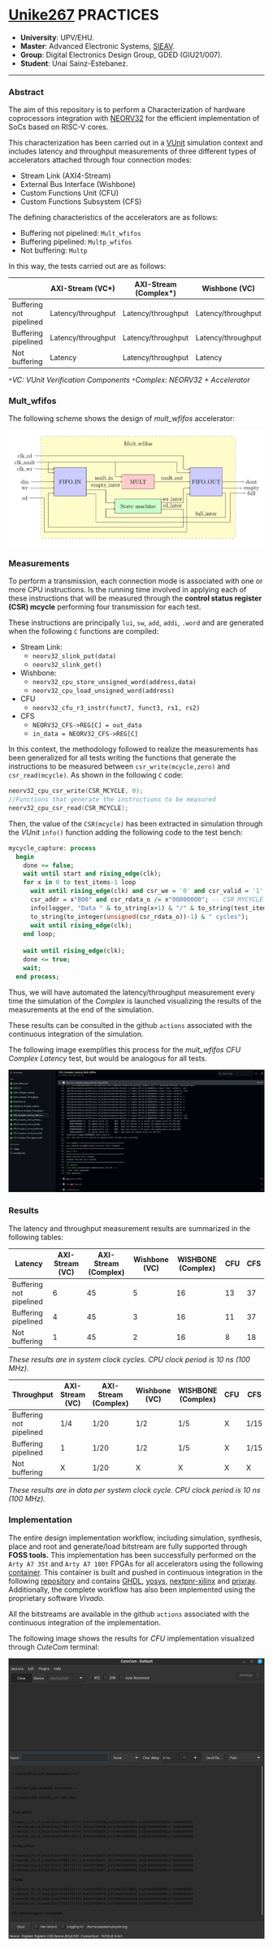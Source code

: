 # [Unike267](https://github.com/Unike267) PRACTICES

- **University**: UPV/EHU.
- **Master**: Advanced Electronic Systems, [SIEAV](https://github.com/umarcor/SIEAV).
- **Group**: Digital Electronics Design Group, GDED (GIU21/007).
- **Student**: Unai Sainz-Estebanez.

---

### Abstract

The aim of this repository is to perform a Characterization of hardware coprocessors integration with [NEORV32](https://github.com/stnolting/neorv32/tree/main) for the efficient implementation of SoCs based on RISC-V cores.

This characterization has been carried out in a [VUnit](https://github.com/VUnit/vunit/) simulation context and includes latency and throughput measurements of three different types of accelerators attached through four connection modes:

- Stream Link (AXI4-Stream)
- External Bus Interface (Wishbone)
- Custom Functions Unit (CFU)
- Custom Functions Subsystem (CFS)

The defining characteristics of the accelerators are as follows:

- Buffering not pipelined: `Mult_wfifos`
- Buffering pipelined: `Multp_wfifos`
- Not buffering: `Multp`

In this way, the tests carried out are as follows:

|                         | AXI-Stream (VC*)   | AXI-Stream (Complex*) | Wishbone (VC)      | WISHBONE (Complex) | CFU     | CFS                |
|-------------------------|--------------------|-----------------------|--------------------|--------------------|---------|--------------------|
| Buffering not pipelined | Latency/throughput | Latency/throughput    | Latency/throughput | Latency/throughput | Latency | Latency/throughput |
| Buffering pipelined     | Latency/throughput | Latency/throughput    | Latency/throughput | Latency/throughput | Latency | Latency/throughput |
| Not buffering           | Latency            | Latency/throughput    | Latency            | Latency            | Latency | Latency            |

`*`*VC: VUnit Verification Components*
`*`*Complex: NEORV32 + Accelerator*


### Mult_wfifos

The following scheme shows the design of *mult_wfifos* accelerator: 

![Plano](https://raw.githubusercontent.com/Unike267/Photos/master/UNI-Photos/Practices/mult_wfifos.svg)

### Measurements

To perform a transmission, each connection mode is associated with one or more CPU instructions.
Is the running time involved in applying each of these instructions that will be measured through the **control status register (CSR) mcycle** performing four transmission for each test.

These instructions are principally `lui`, `sw`, `add`, `addi`, `.word` and are generated when the following `C` functions are compiled:

- Stream Link:
    - `neorv32_slink_put(data)`
    - `neorv32_slink_get()`
- Wishbone:
    - `neorv32_cpu_store_unsigned_word(address,data)`
    - `neorv32_cpu_load_unsigned_word(address)`
- CFU 
    - `neorv32_cfu_r3_instr(funct7, funct3, rs1, rs2)` 
- CFS
    - `NEORV32_CFS->REG[C] = out_data`
    - `in_data = NEORV32_CFS->REG[C]`

In this context, the methodology followed to realize the measurements has been generalized for all tests writing the functions that generate the instructions to be measured between `csr_write(mcycle,zero)` and `csr_read(mcycle)`.
As shown in the following `C` code:

```C
neorv32_cpu_csr_write(CSR_MCYCLE, 0);
//Functions that generate the instructions to be measured
neorv32_cpu_csr_read(CSR_MCYCLE);
```

Then, the value of the `CSR(mcycle)` has been extracted in simulation through the *VUnit* `info()` function adding the following code to the test bench:

```VHDL
mycycle_capture: process
  begin
    done <= false;
    wait until start and rising_edge(clk);
    for x in 0 to test_items-1 loop
      wait until rising_edge(clk) and csr_we = '0' and csr_valid = '1' and 
      csr_addr = x"B00" and csr_rdata_o /= x"00000000"; -- CSR MYCYCLE ADDR IS 0xB00
      info(logger, "Data " & to_string(x+1) & "/" & to_string(test_items) & " latency is " &
      to_string(to_integer(unsigned(csr_rdata_o))-1) & " cycles");
      wait until rising_edge(clk);
    end loop;
    
    wait until rising_edge(clk);
    done <= true;
    wait;
  end process;
```

Thus, we will have automated the latency/throughput measurement every time the simulation of the *Complex* is launched visualizing the results of the measurements at the end of the simulation.

These results can be consulted in the github `actions` associated with the continuous integration of the simulation.

The following image exemplifies this process for the *mult_wfifos CFU Complex Latency* test, but would be analogous for all tests.

![Example](https://raw.githubusercontent.com/Unike267/Photos/master/UNI-Photos/Practices/CFU_Complex_Latency_Mult_wfifos.png)

### Results

The latency and throughput measurement results are summarized in the following tables:

| Latency                 | AXI-Stream (VC) | AXI-Stream (Complex) | Wishbone (VC) | WISHBONE (Complex) | CFU | CFS |
|-------------------------|-----------------|----------------------|---------------|--------------------|-----|-----|
| Buffering not pipelined | 6               | 45                   | 5             | 16                 | 13  | 37  |
| Buffering pipelined     | 4               | 45                   | 3             | 16                 | 11  | 37  |
| Not buffering           | 1               | 45                   | 2             | 16                 | 8   | 18  |

*These results are in system clock cycles. CPU clock period is 10 ns (100 MHz).*

| Throughput              | AXI-Stream (VC) | AXI-Stream (Complex) | Wishbone (VC) | WISHBONE (Complex) | CFU | CFS  |
|-------------------------|-----------------|----------------------|---------------|--------------------|-----|------|
| Buffering not pipelined | 1/4             | 1/20                 | 1/2           | 1/5                | X   | 1/15 |
| Buffering pipelined     | 1               | 1/20                 | 1/2           | 1/5                | X   | 1/15 |
| Not buffering           | X               | 1/20                 | X             | X                  | X   | X    |

*These results are in data per system clock cycle. CPU clock period is 10 ns (100 MHz).*

### Implementation

The entire design implementation workflow, including simulation, synthesis, place and root and generate/load bitstream are fully supported through **FOSS tools.**
This implementation has been successfully performed on the `Arty A7 35t` and `Arty A7 100t` FPGAs for all accelerators using the following [container](https://github.com/Unike267/Containers/pkgs/container/containers%2Fimpl-arty).
This container is built and pushed in continuous integration in the following [repository](https://github.com/Unike267/Containers) and contains [GHDL](https://github.com/ghdl/ghdl), [yosys](https://github.com/YosysHQ/yosys), [nextpnr-xilinx](https://github.com/gatecat/nextpnr-xilinx) and [prjxray](https://github.com/f4pga/prjxray). 
Additionally, the complete workflow has also been implemented using the proprietary software *Vivado*. 

All the bitstreams are available in the github `actions` associated with the continuous integration of the implementation.

The following image shows the results for *CFU* implementation visualized through *CuteCom* terminal:

![Cutecom](https://raw.githubusercontent.com/Unike267/Photos/master/UNI-Photos/Practices/Cutecom_CFU.png)


